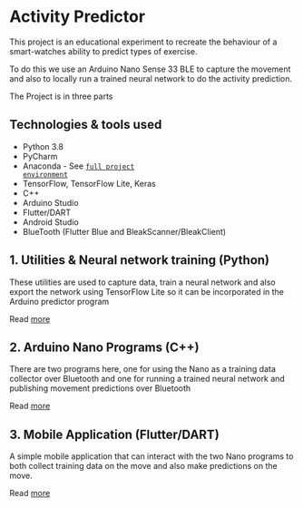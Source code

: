 # Activity Predictor

This project is an educational experiment to recreate the behaviour of a smart-watches ability to predict types of exercise.

To do this we use an Arduino Nano Sense 33 BLE to capture the movement and also to locally run a trained neural network to do the activity prediction.

The Project is in three parts

## Technologies & tools used

* Python 3.8
* PyCharm
* Anaconda - See <code>[full project environment](./python/conda/activity_monitor_conda_env.yml)</code>
* TensorFlow, TensorFlow Lite, Keras
* C++
* Arduino Studio
* Flutter/DART
* Android Studio
* BlueTooth (Flutter Blue and BleakScanner/BleakClient)

## 1. Utilities & Neural network training (Python)

These utilities are used to capture data, train a neural network and also export the network using TensorFlow Lite so it can be incorporated in the Arduino predictor program

Read [more](./python/README.md)

## 2. Arduino Nano Programs (C++)

There are two programs here, one for using the Nano as a training data collector over Bluetooth and one for running a trained neural network and publishing movement predictions over Bluetooth 

Read [more](./arduino/README.md)

## 3. Mobile Application (Flutter/DART)

A simple mobile application that can interact with the two Nano programs to both collect training data on the move and also make predictions on the move.

Read [more](./andriod_activity_predictor/README.md)
